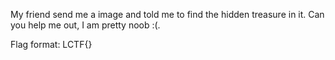 My friend send me a image and told me to find the hidden treasure in it. Can you help me out, I am pretty noob :(.

Flag format: LCTF{}